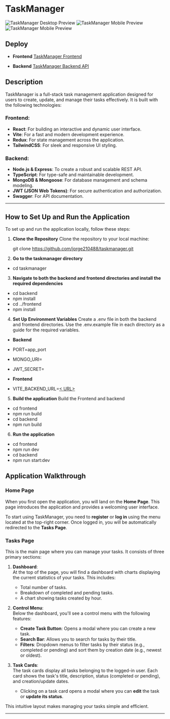 # TaskManager

![TaskManager Desktop Preview](frontend/src/assets/desktopview.png)
![TaskManager Mobile Preview](frontend/src/assets/mobileview.png)
![TaskManager Mobile Preview](frontend/src/assets/mobileview2.png)

## Deploy

- **Frontend**
  [TaskManager Frontend](https://taskmanager-amber-nine.vercel.app/)

- **Backend**
  [TaskManager Backend API](https://taskmanager-kdhq.onrender.com/api)

## Description

TaskManager is a full-stack task management application designed for users to create, update, and manage their tasks effectively. It is built with the following technologies:

### Frontend:

- **React**: For building an interactive and dynamic user interface.
- **Vite**: For a fast and modern development experience.
- **Redux**: For state management across the application.
- **TailwindCSS**: For sleek and responsive UI styling.

### Backend:

- **Node.js & Express**: To create a robust and scalable REST API.
- **TypeScript**: For type-safe and maintainable development.
- **MongoDB & Mongoose**: For database management and schema modeling.
- **JWT (JSON Web Tokens)**: For secure authentication and authorization.
- **Swagger**: For API documentation.

---

## How to Set Up and Run the Application

To set up and run the application locally, follow these steps:

1. **Clone the Repository** Clone the repository to your local machine:

   git clone https://github.com/jorge210488/taskmanager.git

2. **Go to the taskmanager directory**

- cd taskmanager

3. **Navigate to both the backend and frontend directories and install the required dependencies**

- cd backend
- npm install
- cd ../frontend
- npm install

4. **Set Up Environment Variables** Create a .env file in both the backend and frontend directories. Use the .env.example file in each directory as a guide for the required variables.

- **Backend**
- PORT=app_port
- MONGO_URI=<Your MongoDB URI>
- JWT_SECRET=<Your JWT Secret>

- **Frontend**
- VITE_BACKEND_URL=[< URL>](https://taskmanager-kdhq.onrender.com/)

5. **Build the application** Build the Frontend and backend

- cd frontend
- npm run build
- cd backend
- npm run build

6. **Run the application**

- cd frontend
- npm run dev
- cd backend
- npm run start:dev

## Application Walkthrough

### Home Page

When you first open the application, you will land on the **Home Page**. This page introduces the application and provides a welcoming user interface.

To start using TaskManager, you need to **register** or **log in** using the menu located at the top-right corner. Once logged in, you will be automatically redirected to the **Tasks Page**.

### Tasks Page

This is the main page where you can manage your tasks. It consists of three primary sections:

1. **Dashboard**:  
   At the top of the page, you will find a dashboard with charts displaying the current statistics of your tasks. This includes:

   - Total number of tasks.
   - Breakdown of completed and pending tasks.
   - A chart showing tasks created by hour.

2. **Control Menu**:  
   Below the dashboard, you'll see a control menu with the following features:

   - **Create Task Button**: Opens a modal where you can create a new task.
   - **Search Bar**: Allows you to search for tasks by their title.
   - **Filters**: Dropdown menus to filter tasks by their status (e.g., completed or pending) and sort them by creation date (e.g., newest or oldest).

3. **Task Cards**:  
   The task cards display all tasks belonging to the logged-in user. Each card shows the task's title, description, status (completed or pending), and creation/update dates.
   - Clicking on a task card opens a modal where you can **edit** the task or **update its status**.

This intuitive layout makes managing your tasks simple and efficient.

---
